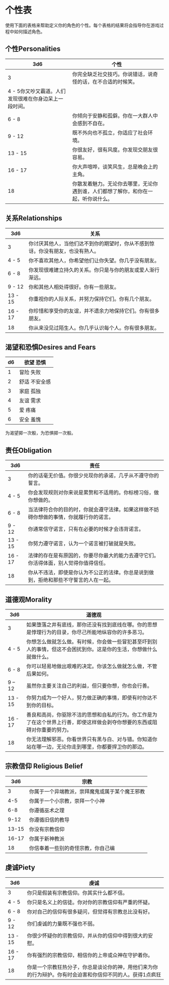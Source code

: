 # 个性表

使用下面的表格来帮助定义你的角色的个性。每个表格的结果将会指导你在游戏过程中如何描述角色。

## 个性Personalities

<table>
<thead>
<tr class="header">
<th>3d6</th>
<th>个性</th>
</tr>
</thead>
<tbody>
<tr class="odd">
<td>3</td>
<td>你完全缺乏社交技巧。你说错话，说奇怪的话，在不合适的时候笑。</td>
</tr>
<tr class="even">
<td>4 - 5你又吵又霸道。人们发现很难在你身边呆上一段时间。</td>
<td> </td>
</tr>
<tr class="odd">
<td>6 - 8</td>
<td>你倾向于安静和孤僻。你在一大群人中会感到不自在。</td>
</tr>
<tr class="even">
<td>9 - 12</td>
<td>既不外向也不孤立，你适应了社会环境。</td>
</tr>
<tr class="odd">
<td>13 - 15</td>
<td>你很友好，很有风度。你发现交朋友很容易。</td>
</tr>
<tr class="even">
<td>16 - 17</td>
<td>你大声喧哗，谈笑风生，总是晚会上的主角。</td>
</tr>
<tr class="odd">
<td>18</td>
<td>你散发着魅力。无论你去哪里，无论你遇到谁，人们都想了解你，和你在一起，听你说什么。</td>
</tr>
</tbody>
</table>

## 关系Relationships

<table>
<thead>
<tr class="header">
<th>3d6</th>
<th>关系</th>
</tr>
</thead>
<tbody>
<tr class="odd">
<td>3</td>
<td>你讨厌其他人，当他们达不到你的期望时，你从不感到惊讶。你没有朋友，也没有熟人。</td>
</tr>
<tr class="even">
<td>4 - 5</td>
<td>你不喜欢其他人，你希望他们让你失望。你几乎没有朋友。</td>
</tr>
<tr class="odd">
<td>6 - 8</td>
<td>你发现很难建立持久的关系。你只是与你的朋友或爱人渐行渐远。</td>
</tr>
<tr class="even">
<td>9 - 12</td>
<td>你和其他人相处得很好。你有一些朋友。</td>
</tr>
<tr class="odd">
<td>13 - 15</td>
<td>你重视你的人际关系，并努力保持它们。你有几个朋友。</td>
</tr>
<tr class="even">
<td>16 - 17</td>
<td>你珍惜和享受你的友谊，并不遗余力地保持它们。你有很多朋友。</td>
</tr>
<tr class="odd">
<td>18</td>
<td>你从来没见过陌生人。你几乎认识每个人。你有很多朋友。</td>
</tr>
</tbody>
</table>

## 渴望和恐惧Desires and Fears

<table>
<thead>
<tr class="header">
<th>d6</th>
<th>欲望 恐惧</th>
</tr>
</thead>
<tbody>
<tr class="odd">
<td>1</td>
<td>冒险 失败</td>
</tr>
<tr class="even">
<td>2</td>
<td>舒适 不安全感</td>
</tr>
<tr class="odd">
<td>3</td>
<td>家庭 孤独</td>
</tr>
<tr class="even">
<td>4</td>
<td>友谊 需求</td>
</tr>
<tr class="odd">
<td>5</td>
<td>爱 疼痛</td>
</tr>
<tr class="even">
<td>6</td>
<td>安全 羞愧</td>
</tr>
</tbody>
</table>

为渴望掷一次骰，为恐惧掷一次骰。

## 责任Obligation

<table>
<thead>
<tr class="header">
<th>3d6</th>
<th>责任</th>
</tr>
</thead>
<tbody>
<tr class="odd">
<td>3</td>
<td>你的话毫无价值。你很少兑现你的承诺，几乎从不遵守你的誓言。</td>
</tr>
<tr class="even">
<td>4 - 5</td>
<td>你会发现规则对你来说是累赘和不适用的。你标榜习俗，做你想做的。</td>
</tr>
<tr class="odd">
<td>6 - 8</td>
<td>当法律符合你的目的时，你就会遵守法律。如果这样做不妨碍你想做的事情，你就履行你的诺言。</td>
</tr>
<tr class="even">
<td>9 - 12</td>
<td>你通常信守诺言，只有在必要的时候才会违背诺言。</td>
</tr>
<tr class="odd">
<td>13 - 15</td>
<td>你努力遵守诺言，认为一个诺言被打破就是失败。</td>
</tr>
<tr class="even">
<td>16 - 17</td>
<td>法律的存在是有原因的，你要尽你最大的能力去遵守它们。你活得体面，别人觉得你值得信任。</td>
</tr>
<tr class="odd">
<td>18</td>
<td>你从不违法，即使是你认为不公正的法律。你总是说到做到，拒绝和那些不守誓言的人在一起。</td>
</tr>
</tbody>
</table>

## 道德观Morality

<table>
<thead>
<tr class="header">
<th>3d6</th>
<th>道德观</th>
</tr>
</thead>
<tbody>
<tr class="odd">
<td>3</td>
<td>如果堕落之井有底线，那你还没有找到底线在哪。你的思想是悖理行为的目录，你尽己所能地纵容你的许多恶习。</td>
</tr>
<tr class="even">
<td>4 - 5</td>
<td>你想怎么做就怎么做。有时候，你会做一些冒犯甚至吓到别人的事情，但这不会困扰到你。这是你的生活，你想做什么就做什么。</td>
</tr>
<tr class="odd">
<td>6 - 8</td>
<td>你可以轻易地做出艰难的决定。你该怎么做就怎么做，不管后果如何。</td>
</tr>
<tr class="even">
<td>9 – 12</td>
<td>虽然你主要关注自己的利益，但只要你想，你也会行善。</td>
</tr>
<tr class="odd">
<td>13 - 15</td>
<td>你努力成为一个好人，努力做正确的事情，即使有时你达不到你的目标。</td>
</tr>
<tr class="even">
<td>16 - 17</td>
<td>善良和高尚，你驱除不洁的思想和自私的行为。你工作是为了在这个世界上行善，即使这样做会剥夺你想要的东西或阻碍对你重要的努力。</td>
</tr>
<tr class="odd">
<td>18</td>
<td>你无法理解邪恶。你看世界只有黑与白、对与错。你知道你站在哪一边，无论你走到哪里，你都要捍卫你的那边。</td>
</tr>
</tbody>
</table>

## 宗教信仰 Religious Belief

<table>
<thead>
<tr class="header">
<th>3d6</th>
<th>宗教</th>
</tr>
</thead>
<tbody>
<tr class="odd">
<td>3</td>
<td>你属于一个异端教派，崇拜魔鬼或属于某个魔王邪教</td>
</tr>
<tr class="even">
<td>4-5</td>
<td>你属于一个小宗教，崇拜一个小神</td>
</tr>
<tr class="odd">
<td>6-8</td>
<td>你遵循巫术之理</td>
</tr>
<tr class="even">
<td>9-12</td>
<td>你遵循旧信的教导</td>
</tr>
<tr class="odd">
<td>13-15</td>
<td>你没有宗教信仰</td>
</tr>
<tr class="even">
<td>16-17</td>
<td>你属于新神教派</td>
</tr>
<tr class="odd">
<td>18</td>
<td>你信奉着一些别的奇怪宗教，你自己编</td>
</tr>
</tbody>
</table>

## 虔诚Piety

<table>
<thead>
<tr class="header">
<th>3d6</th>
<th>虔诚</th>
</tr>
</thead>
<tbody>
<tr class="odd">
<td>3</td>
<td>你只是假装有宗教信仰。你其实什么都不信。</td>
</tr>
<tr class="even">
<td>4 - 5</td>
<td>你只是名义上的信徒。你对你的宗教信仰有严重的怀疑。</td>
</tr>
<tr class="odd">
<td>6 - 8</td>
<td>你对自己的信仰有很多疑问，但觉得有宗教总比没有好。</td>
</tr>
<tr class="even">
<td>9 - 12</td>
<td>你们虔诚的力量既不强也不弱。</td>
</tr>
<tr class="odd">
<td>13 - 15</td>
<td>你很少怀疑你的宗教信仰，并从你的信仰中得到很大的安慰。</td>
</tr>
<tr class="even">
<td>16 - 17</td>
<td>你有强烈的宗教信仰，相信你的上帝或众神在守护着你。</td>
</tr>
<tr class="odd">
<td>18</td>
<td>你是一个宗教狂热分子，你总是谈论你的神，用他们来为你的行为辩护。你有时会迫害和你信仰不同的人。获得1点疯狂</td>
</tr>
</tbody>
</table>
